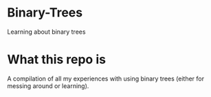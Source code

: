 # Binary-Trees
Learning about binary trees

# What this repo is
A compilation of all my experiences with using binary trees (either for messing around or learning).
